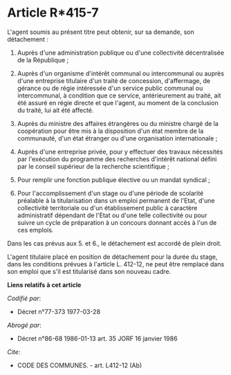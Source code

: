 # Article R*415-7

L'agent soumis au présent titre peut obtenir, sur sa demande, son détachement :

1. Auprès d'une administration publique ou d'une collectivité décentralisée de la République ;

2. Auprès d'un organisme d'intérêt communal ou intercommunal ou auprès d'une entreprise titulaire d'un traité de concession,
d'affermage, de gérance ou de régie intéressée d'un service public communal ou intercommunal, à condition que ce service,
antérieurement au traité, ait été assuré en régie directe et que l'agent, au moment de la conclusion du traité, lui ait été
affecté.

3. Auprès du ministre des affaires étrangères ou du ministre chargé de la coopération pour être mis à la disposition d'un
état membre de la communauté, d'un état étranger ou d'une organisation internationale ;

4. Auprès d'une entreprise privée, pour y effectuer des travaux nécessités par l'exécution du programme des recherches
d'intérêt national défini par le conseil supérieur de la recherche scientifique ;

5. Pour remplir une fonction publique élective ou un mandat syndical ;

6. Pour l'accomplissement d'un stage ou d'une période de scolarité préalable à la titularisation dans un emploi permanent de
l'Etat, d'une collectivité territoriale ou d'un établissement public à caractère administratif dépendant de l'Etat ou d'une
telle collectivité ou pour suivre un cycle de préparation à un concours donnant accès à l'un de ces emplois.

Dans les cas prévus aux 5. et 6., le détachement est accordé de plein droit.

L'agent titulaire placé en position de détachement pour la durée du stage, dans les conditions prévues à l'article L. 412-12,
ne peut être remplacé dans son emploi que s'il est titularisé dans son nouveau cadre.

**Liens relatifs à cet article**

_Codifié par_:

  - Décret n°77-373 1977-03-28

_Abrogé par_:

  - Décret n°86-68 1986-01-13 art. 35 JORF 16 janvier 1986

_Cite_:

  - CODE DES COMMUNES. - art. L412-12 (Ab)
